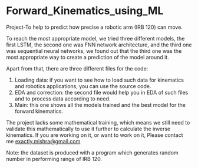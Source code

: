 # Forward_Kinematics_using_ML
Project-To help to predict how precise a robotic arm (IRB 120) can move.

To reach the most appropriate model, we tried three different models, the first LSTM, the second one was FNN network architecture, and the third one was sequential neural networks, we found out that the third one was the most appropriate way to create a prediction of the model around it. 

Apart from that, there are three different files for the code:
1) Loading data: if you want to see how to load such data for kinematics and robotics applications, you can use the source code.
2) EDA and correction: the second file would help you in EDA of such files and to process data according to need.
3) Main: this one shows all the models trained and the best model for the forward kinematics.

The project lacks some mathematical training, which means we still need to validate this mathematically to use it further to calculate the inverse kinematics. If you are working on it, or want to work on it, Please contact me exactly.mishra@gmail.com 

Note: the dataset is produced with a program which generates random number in performing range of IRB 120.

